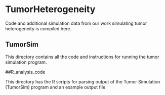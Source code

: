 # TumorHeterogeneity

Code and additional simulation data from our work simulating tumor heterogeneity is compiled here. 

## TumorSim
This directory contains all the code and instructions for running the tumor simulation program. 

##R_analysis_code

This directory has the R scripts for parsing output of the Tumor Simulation (TumorSim) program and an example output file 
